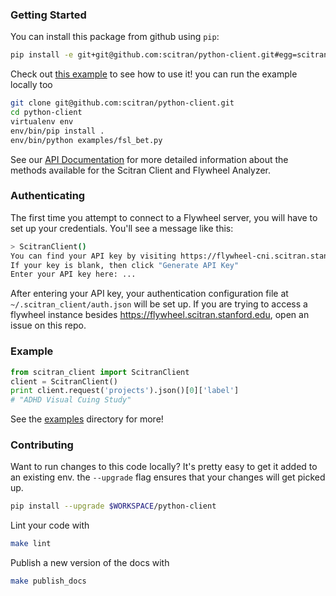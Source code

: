 ### Getting Started
You can install this package from github using `pip`:
```bash
pip install -e git+git@github.com:scitran/python-client.git#egg=scitran_client
```

Check out [this example](examples/fsl_bet.py) to see how to use it! you can run the example locally too
```bash
git clone git@github.com:scitran/python-client.git
cd python-client
virtualenv env
env/bin/pip install .
env/bin/python examples/fsl_bet.py
```

See our [API Documentation](https://scitran.github.io/python-client/docs/scitran_client/) for more detailed information
about the methods available for the Scitran Client and Flywheel Analyzer.

### Authenticating

The first time you attempt to connect to a Flywheel server, you will have to set up
your credentials. You'll see a message like this:

```bash
> ScitranClient()
You can find your API key by visiting https://flywheel-cni.scitran.stanford.edu/#/profile and scrolling to the bottom of the page.
If your key is blank, then click "Generate API Key"
Enter your API key here: ...
```

After entering your API key, your authentication configuration file at `~/.scitran_client/auth.json`
will be set up. If you are trying to access a flywheel instance besides https://flywheel.scitran.stanford.edu, open an issue on this repo.


### Example
```python
from scitran_client import ScitranClient
client = ScitranClient()
print client.request('projects').json()[0]['label']
# "ADHD Visual Cuing Study"
```
See the [examples](examples) directory for more!


### Contributing
Want to run changes to this code locally? It's pretty easy to get it added to an existing env. the `--upgrade` flag
ensures that your changes will get picked up.
```bash
pip install --upgrade $WORKSPACE/python-client
```

Lint your code with
```bash
make lint
```

Publish a new version of the docs with
```bash
make publish_docs
```
